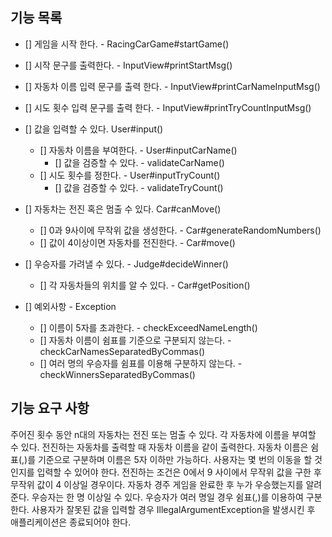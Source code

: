 ## 기능 목록

- [] 게임을 시작 한다. - RacingCarGame#startGame()

- [] 시작 문구를 출력한다. - InputView#printStartMsg()
- [] 자동차 이름 입력 문구를 출력 한다. - InputView#printCarNameInputMsg()
- [] 시도 횟수 입력 문구를 출력 한다. - InputView#printTryCountInputMsg()

- [] 값을 입력할 수 있다. User#input()
  - [] 자동차 이름을 부여한다. - User#inputCarName()
    - [] 값을 검증할 수 있다. - validateCarName()
  - [] 시도 횟수를 정한다. - User#inputTryCount()
    - [] 값을 검증할 수 있다. - validateTryCount()

- [] 자동차는 전진 혹은 멈출 수 있다. Car#canMove()
  - [] 0과 9사이에 무작위 값을 생성한다. - Car#generateRandomNumbers()
  - [] 값이 4이상이면 자동차를 전진한다. - Car#move()

- [] 우승자를 가려낼 수 있다. - Judge#decideWinner()
  - [] 각 자동차들의 위치를 알 수 있다. - Car#getPosition()

- [] 예외사항 - Exception
  - [] 이름이 5자를 초과한다. - checkExceedNameLength()
  - [] 자동차 이름이 쉼표를 기준으로 구분되지 않는다. - checkCarNamesSeparatedByCommas()
  - [] 여러 명의 우승자를 쉼표를 이용해 구분하지 않는다. - checkWinnersSeparatedByCommas()

## 기능 요구 사항

주어진 횟수 동안 n대의 자동차는 전진 또는 멈출 수 있다.
각 자동차에 이름을 부여할 수 있다. 전진하는 자동차를 출력할 때 자동차 이름을 같이 출력한다.
자동차 이름은 쉼표(,)를 기준으로 구분하며 이름은 5자 이하만 가능하다.
사용자는 몇 번의 이동을 할 것인지를 입력할 수 있어야 한다.
전진하는 조건은 0에서 9 사이에서 무작위 값을 구한 후 무작위 값이 4 이상일 경우이다.
자동차 경주 게임을 완료한 후 누가 우승했는지를 알려준다. 우승자는 한 명 이상일 수 있다.
우승자가 여러 명일 경우 쉼표(,)를 이용하여 구분한다.
사용자가 잘못된 값을 입력할 경우 IllegalArgumentException을 발생시킨 후 애플리케이션은 종료되어야 한다.